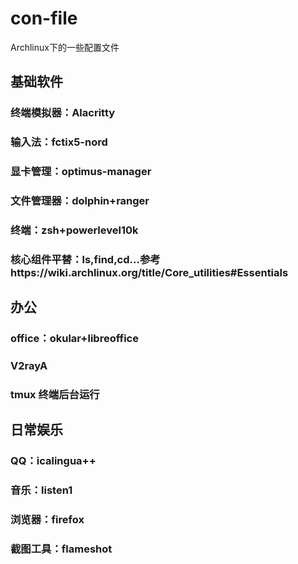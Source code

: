 # con-file
Archlinux下的一些配置文件
## 基础软件
### 终端模拟器：Alacritty
### 输入法：fctix5-nord
### 显卡管理：optimus-manager
### 文件管理器：dolphin+ranger
### 终端：zsh+powerlevel10k
### 核心组件平替：ls,find,cd...参考https://wiki.archlinux.org/title/Core\_utilities#Essentials

## 办公
### office：okular+libreoffice
### V2rayA
### tmux 终端后台运行

## 日常娱乐
### QQ：icalingua++
### 音乐：listen1
### 浏览器：firefox
### 截图工具：flameshot

